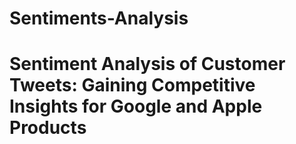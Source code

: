 # Sentiments-Analysis
# Sentiment Analysis of Customer Tweets: Gaining Competitive Insights for Google and Apple Products
